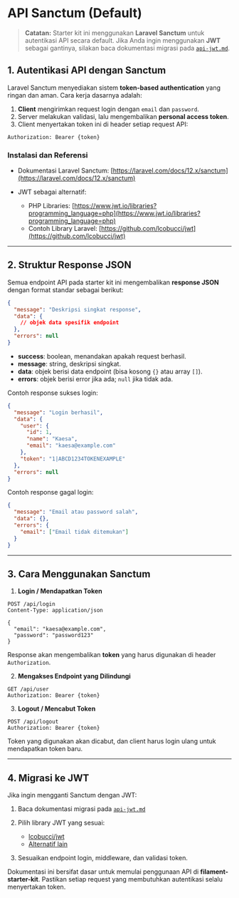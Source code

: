 # API Sanctum (Default)

> **Catatan:** Starter kit ini menggunakan **Laravel Sanctum** untuk autentikasi API secara default.
> Jika Anda ingin menggunakan **JWT** sebagai gantinya, silakan baca dokumentasi migrasi pada [`api-jwt.md`](./api-jwt.md).

## 1. Autentikasi API dengan Sanctum

Laravel Sanctum menyediakan sistem **token-based authentication** yang ringan dan aman. Cara kerja dasarnya adalah:

1. **Client** mengirimkan request login dengan `email` dan `password`.
2. Server melakukan validasi, lalu mengembalikan **personal access token**.
3. Client menyertakan token ini di header setiap request API:

```http
Authorization: Bearer {token}
```

### Instalasi dan Referensi

- Dokumentasi Laravel Sanctum: [https://laravel.com/docs/12.x/sanctum](https://laravel.com/docs/12.x/sanctum)
- JWT sebagai alternatif:

  - PHP Libraries: [https://www.jwt.io/libraries?programming_language=php](https://www.jwt.io/libraries?programming_language=php)
  - Contoh Library Laravel: [https://github.com/lcobucci/jwt](https://github.com/lcobucci/jwt)

---

## 2. Struktur Response JSON

Semua endpoint API pada starter kit ini mengembalikan **response JSON** dengan format standar sebagai berikut:

```json
{
  "message": "Deskripsi singkat response",
  "data": {
    // objek data spesifik endpoint
  },
  "errors": null
}
```

- **success**: boolean, menandakan apakah request berhasil.
- **message**: string, deskripsi singkat.
- **data**: objek berisi data endpoint (bisa kosong `{}` atau array `[]`).
- **errors**: objek berisi error jika ada; `null` jika tidak ada.

Contoh response sukses login:

```json
{
  "message": "Login berhasil",
  "data": {
    "user": {
      "id": 1,
      "name": "Kaesa",
      "email": "kaesa@example.com"
    },
    "token": "1|ABCD1234TOKENEXAMPLE"
  },
  "errors": null
}
```

Contoh response gagal login:

```json
{
  "message": "Email atau password salah",
  "data": {},
  "errors": {
    "email": ["Email tidak ditemukan"]
  }
}
```

---

## 3. Cara Menggunakan Sanctum

1. **Login / Mendapatkan Token**

```http
POST /api/login
Content-Type: application/json

{
  "email": "kaesa@example.com",
  "password": "password123"
}
```

Response akan mengembalikan **token** yang harus digunakan di header `Authorization`.

2. **Mengakses Endpoint yang Dilindungi**

```http
GET /api/user
Authorization: Bearer {token}
```

3. **Logout / Mencabut Token**

```http
POST /api/logout
Authorization: Bearer {token}
```

Token yang digunakan akan dicabut, dan client harus login ulang untuk mendapatkan token baru.

---

## 4. Migrasi ke JWT

Jika ingin mengganti Sanctum dengan JWT:

1. Baca dokumentasi migrasi pada [`api-jwt.md`](../08-api-jwt.md)
2. Pilih library JWT yang sesuai:

   - [lcobucci/jwt](https://github.com/lcobucci/jwt)
   - [Alternatif lain](https://www.jwt.io/libraries?programming_language=php)

3. Sesuaikan endpoint login, middleware, dan validasi token.

Dokumentasi ini bersifat dasar untuk memulai penggunaan API di **filament-starter-kit**. Pastikan setiap request yang membutuhkan autentikasi selalu menyertakan token.
